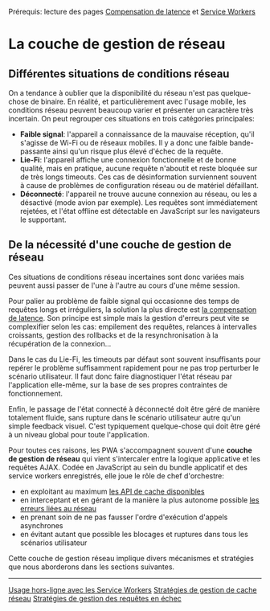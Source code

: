 <span class="requirements">Prérequis: lecture des pages <a href="#/pages/optimistic-ui">Compensation de latence</a> et <a href="#/pages/service-workers">Service Workers</a></span>

La couche de gestion de réseau
================================

## Différentes situations de conditions réseau

On a tendance à oublier que la disponibilité du réseau n'est pas quelque-chose de binaire. En réalité, et particulièrement avec l'usage mobile, les conditions réseau peuvent beaucoup varier et présenter un caractère très incertain. On peut regrouper ces situations en trois catégories principales:
- **Faible signal**: l'appareil a connaissance de la mauvaise réception, qu'il s'agisse de Wi-Fi ou de réseaux mobiles. Il y a donc une faible bande-passante ainsi qu'un risque plus élevé d'échec de la requête.
- **Lie-Fi**: l'appareil affiche une connexion fonctionnelle et de bonne qualité, mais en pratique, aucune requête n'aboutit et reste bloquée sur de très longs timeouts. Ces cas de désinformation surviennent souvent à cause de problèmes de configuration réseau ou de matériel défaillant.
- **Déconnecté**: l'appareil ne trouve aucune connexion au réseau, ou les a désactivé (mode avion par exemple). Les requêtes sont immédiatement rejetées, et l'état offline est détectable en JavaScript sur les navigateurs le supportant.

## De la nécessité d'une couche de gestion de réseau

Ces situations de conditions réseau incertaines sont donc variées mais peuvent aussi passer de l'une à l'autre au cours d'une même session. 

Pour palier au problème de faible signal qui occasionne des temps de requêtes longs et irréguliers, la solution la plus directe est [la compensation de latence](#/pages/optimistic-ui). Son principe est simple mais la gestion d'erreurs peut vite se complexifier selon les cas: empilement des requêtes, relances à intervalles croissants, gestion des rollbacks et de la resynchronisation à la récupération de la connexion...

Dans le cas du Lie-Fi, les timeouts par défaut sont souvent insuffisants pour repérer le problème suffisamment rapidement pour ne pas trop perturber le scénario utilisateur. Il faut donc faire diagnostiquer l'état réseau par l'application elle-même, sur la base de ses propres contraintes de fonctionnement.
 
 Enfin, le passage de l'état connecté à déconnecté doit être géré de manière totalement fluide, sans rupture dans le scénario utilisateur autre qu'un simple feedback visuel. C'est typiquement quelque-chose qui doit être géré à un niveau global pour toute l'application.
 
 Pour toutes ces raisons, les PWA s'accompagnent souvent d'une **couche de gestion de réseau** qui vient s'intercaler entre la logique applicative et les requêtes AJAX. Codée en JavaScript au sein du bundle applicatif et des service workers enregistrés, elle joue le rôle de chef d'orchestre:
  - en exploitant au maximum [les API de cache disponibles](#/pages/data-cache)
  - en interceptant et en gérant de la manière la plus autonome possible [les erreurs liées au réseau](#pages/error-management)
  - en prenant soin de ne pas fausser l'ordre d'exécution d'appels asynchrones
  - en évitant autant que possible les blocages et ruptures dans tous les scénarios utilisateur

Cette couche de gestion réseau implique divers mécanismes et stratégies que nous aborderons dans les sections suivantes.

---
[Usage hors-ligne avec les Service Workers](#/pages/service-workers)
[Stratégies de gestion de cache réseau](#pages/network-strategies)
[Stratégies de gestion des requêtes en échec](#pages/error-management)
